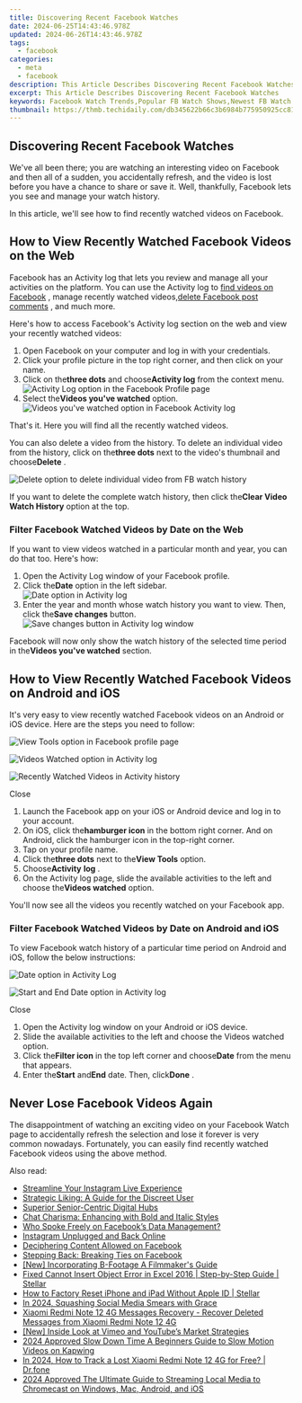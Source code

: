 ```yaml
---
title: Discovering Recent Facebook Watches
date: 2024-06-25T14:43:46.978Z
updated: 2024-06-26T14:43:46.978Z
tags:
  - facebook
categories:
  - meta
  - facebook
description: This Article Describes Discovering Recent Facebook Watches
excerpt: This Article Describes Discovering Recent Facebook Watches
keywords: Facebook Watch Trends,Popular FB Watch Shows,Newest FB Watch Content,Emerging FB Watch Series,Latest on Facebook Watch,Hot FB Watches Now,Discover FB Watch Hits
thumbnail: https://thmb.techidaily.com/db345622b66c3b6984b775950925cc8114e2a134a67c761a2d6a6d2fb5b65330.jpg
---
```


## Discovering Recent Facebook Watches

 We've all been there; you are watching an interesting video on Facebook and then all of a sudden, you accidentally refresh, and the video is lost before you have a chance to share or save it. Well, thankfully, Facebook lets you see and manage your watch history.

 In this article, we'll see how to find recently watched videos on Facebook.

## How to View Recently Watched Facebook Videos on the Web

 Facebook has an Activity log that lets you review and manage all your activities on the platform. You can use the Activity log to [find videos on Facebook](https://www.makeuseof.com/tag/how-to-find-videos-on-facebook/) , manage recently watched videos,[delete Facebook post comments](https://www.makeuseof.com/how-to-delete-facebook-post-comment/) , and much more.

 Here's how to access Facebook's Activity log section on the web and view your recently watched videos:

1. Open Facebook on your computer and log in with your credentials.
2. Click your profile picture in the top right corner, and then click on your name.
3. Click on the**three dots** and choose**Activity log** from the context menu.  
![Activity Log option in the Facebook Profile page](https://static1.makeuseofimages.com/wordpress/wp-content/uploads/2022/11/Activity-Log.jpg)
4. Select the**Videos you've watched** option.  
![Videos you've watched option in Facebook Activity log](https://static1.makeuseofimages.com/wordpress/wp-content/uploads/2022/11/Videos-youve-watched.jpg)

That's it. Here you will find all the recently watched videos.

 You can also delete a video from the history. To delete an individual video from the history, click on the**three dots** next to the video's thumbnail and choose**Delete** .

![Delete option to delete individual video from FB watch history](https://static1.makeuseofimages.com/wordpress/wp-content/uploads/2022/11/Delete-option.jpg)

 If you want to delete the complete watch history, then click the**Clear Video Watch History** option at the top.

### Filter Facebook Watched Videos by Date on the Web

 If you want to view videos watched in a particular month and year, you can do that too. Here's how:

1. Open the Activity Log window of your Facebook profile.
2. Click the**Date** option in the left sidebar.  
![Date option in Activity log](https://static1.makeuseofimages.com/wordpress/wp-content/uploads/2023/07/date-option.jpg)
3. Enter the year and month whose watch history you want to view. Then, click the**Save changes** button.  
![Save changes button in Activity log window](https://static1.makeuseofimages.com/wordpress/wp-content/uploads/2023/07/save-changes.jpg)

 Facebook will now only show the watch history of the selected time period in the**Videos you've watched** section.

## How to View Recently Watched Facebook Videos on Android and iOS

 It's very easy to view recently watched Facebook videos on an Android or iOS device. Here are the steps you need to follow:

![View Tools option in Facebook profile page](https://static1.makeuseofimages.com/wordpress/wp-content/uploads/2023/07/view-tools.jpg)

![Videos Watched option in Activity log](https://static1.makeuseofimages.com/wordpress/wp-content/uploads/2022/11/Videos-Watched-option.jpg)

![Recently Watched Videos in Activity history](https://static1.makeuseofimages.com/wordpress/wp-content/uploads/2022/11/Recently-Watched-Videos.jpg)

Close

1. Launch the Facebook app on your iOS or Android device and log in to your account.
2. On iOS, click the**hamburger icon** in the bottom right corner. And on Android, click the hamburger icon in the top-right corner.
3. Tap on your profile name.
4. Click the**three dots** next to the**View Tools** option.
5. Choose**Activity** **log** .
6. On the Activity log page, slide the available activities to the left and choose the**Videos watched** option.

 You'll now see all the videos you recently watched on your Facebook app.

### Filter Facebook Watched Videos by Date on Android and iOS

 To view Facebook watch history of a particular time period on Android and iOS, follow the below instructions:

![Date option in Activity Log](https://static1.makeuseofimages.com/wordpress/wp-content/uploads/2023/07/date.jpg)

![Start and End Date option in Activity log](https://static1.makeuseofimages.com/wordpress/wp-content/uploads/2023/07/start-and-end-date.jpg)

Close

1. Open the Activity log window on your Android or iOS device.
2. Slide the available activities to the left and choose the Videos watched option.
3. Click the**Filter icon** in the top left corner and choose**Date** from the menu that appears.
4. Enter the**Start** and**End** date. Then, click**Done** .

## Never Lose Facebook Videos Again

 The disappointment of watching an exciting video on your Facebook Watch page to accidentally refresh the selection and lose it forever is very common nowadays. Fortunately, you can easily find recently watched Facebook videos using the above method.


<ins class="adsbygoogle"
     style="display:block"
     data-ad-format="autorelaxed"
     data-ad-client="ca-pub-7571918770474297"
     data-ad-slot="1223367746"></ins>



<ins class="adsbygoogle"
     style="display:block"
     data-ad-client="ca-pub-7571918770474297"
     data-ad-slot="8358498916"
     data-ad-format="auto"
     data-full-width-responsive="true"></ins>

<span class="atpl-alsoreadstyle">Also read:</span>
<div><ul>
<li><a href="https://facebook.techidaily.com/streamline-your-instagram-live-experience/"><u>Streamline Your Instagram Live Experience</u></a></li>
<li><a href="https://facebook.techidaily.com/strategic-liking-a-guide-for-the-discreet-user/"><u>Strategic Liking: A Guide for the Discreet User</u></a></li>
<li><a href="https://facebook.techidaily.com/superior-senior-centric-digital-hubs/"><u>Superior Senior-Centric Digital Hubs</u></a></li>
<li><a href="https://facebook.techidaily.com/chat-charisma-enhancing-with-bold-and-italic-styles/"><u>Chat Charisma: Enhancing with Bold and Italic Styles</u></a></li>
<li><a href="https://facebook.techidaily.com/who-spoke-freely-on-facebooks-data-management/"><u>Who Spoke Freely on Facebook’s Data Management?</u></a></li>
<li><a href="https://facebook.techidaily.com/instagram-unplugged-and-back-online/"><u>Instagram Unplugged and Back Online</u></a></li>
<li><a href="https://facebook.techidaily.com/deciphering-content-allowed-on-facebook/"><u>Deciphering Content Allowed on Facebook</u></a></li>
<li><a href="https://facebook.techidaily.com/stepping-back-breaking-ties-on-facebook/"><u>Stepping Back: Breaking Ties on Facebook</u></a></li>
<li><a href="https://some-techniques.techidaily.com/new-incorporating-b-footage-a-filmmakers-guide/"><u>[New] Incorporating B-Footage  A Filmmaker's Guide</u></a></li>
<li><a href="https://phone-solutions.techidaily.com/fixed-cannot-insert-object-error-in-excel-2016-step-by-step-guide-stellar-by-stellar-guide/"><u>Fixed Cannot Insert Object Error in Excel 2016 | Step-by-Step Guide | Stellar</u></a></li>
<li><a href="https://blog-min.techidaily.com/how-to-factory-reset-iphone-and-ipad-without-apple-id-stellar-by-stellar-data-recovery-ios-iphone-data-recovery/"><u>How to Factory Reset iPhone and iPad Without Apple ID | Stellar</u></a></li>
<li><a href="https://youtube-stream.techidaily.com/in-2024-squashing-social-media-smears-with-grace/"><u>In 2024, Squashing Social Media Smears with Grace</u></a></li>
<li><a href="https://techidaily.com/xiaomi-redmi-note-12-4g-messages-recovery-recover-deleted-messages-from-xiaomi-redmi-note-12-4g-by-fonelab-android-recover-messages/"><u>Xiaomi Redmi Note 12 4G Messages Recovery - Recover Deleted Messages from Xiaomi Redmi Note 12 4G</u></a></li>
<li><a href="https://facebook-record-videos.techidaily.com/new-inside-look-at-vimeo-and-youtubes-market-strategies/"><u>[New] Inside Look at Vimeo and YouTube’s Market Strategies</u></a></li>
<li><a href="https://smart-video-editing.techidaily.com/2024-approved-slow-down-time-a-beginners-guide-to-slow-motion-videos-on-kapwing/"><u>2024 Approved Slow Down Time A Beginners Guide to Slow Motion Videos on Kapwing</u></a></li>
<li><a href="https://android-location-track.techidaily.com/in-2024-how-to-track-a-lost-xiaomi-redmi-note-12-4g-for-free-drfone-by-drfone-virtual-android/"><u>In 2024, How to Track a Lost Xiaomi Redmi Note 12 4G for Free? | Dr.fone</u></a></li>
<li><a href="https://ai-video-apps.techidaily.com/2024-approved-the-ultimate-guide-to-streaming-local-media-to-chromecast-on-windows-mac-android-and-ios/"><u>2024 Approved The Ultimate Guide to Streaming Local Media to Chromecast on Windows, Mac, Android, and iOS</u></a></li>
</ul></div>
